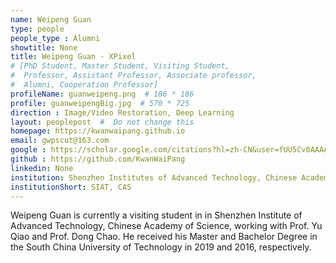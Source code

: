 ```yaml
---
name: Weipeng Guan
type: people
people_type : Alumni
showtitle: None
title: Weipeng Guan - XPixel
# [PhD Student, Master Student, Visiting Student,
#  Professor, Assistant Professor, Associate professor,
#  Alumni, Cooperation Professor]
profileName: guanweipeng.png  # 186 * 186
profile: guanweipengBig.jpg  # 570 * 725
direction : Image/Video Restoration, Deep Learning
layout: peoplepost  #  Do not change this
homepage: https://kwanwaipang.github.io
email: gwpscut@163.com
google : https://scholar.google.com/citations?hl=zh-CN&user=fUU5Cv0AAAAJ
github : https://github.com/KwanWaiPang
linkedin: None
institution: Shenzhen Institutes of Advanced Technology, Chinese Academy of Sciences
institutionShort: SIAT, CAS
---
```


Weipeng Guan is currently a visiting student in in Shenzhen Institute of Advanced Technology, Chinese Academy of Science, working with Prof. Yu Qiao and Prof. Dong Chao. He received his Master and Bachelor Degree in the South China University of Technology in 2019 and 2016, respectively. 

